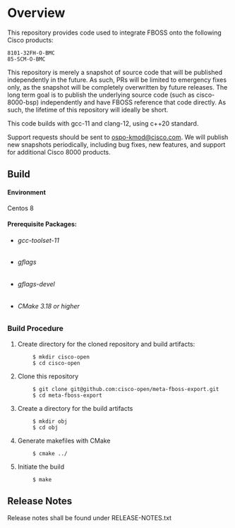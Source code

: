 # Overview

This repository provides code used to integrate FBOSS onto the following Cisco products:

	8101-32FH-O-BMC
	85-SCM-O-BMC

This repository is merely a snapshot of source code that will be published independently in the future. As such, PRs will be limited to emergency fixes only, as the snapshot will be completely overwritten by future releases.  The long term goal is to publish the underlying source code (such as cisco-8000-bsp) independently and have FBOSS reference that code directly.  As such, the lifetime of this repository will ideally be short.

This code builds with gcc-11 and clang-12, using c++20 standard.

Support requests should be sent to ospo-kmod@cisco.com. We will publish new snapshots periodically, including bug fixes, new features, and support for additional Cisco 8000 products.

## Build
#### Environment
   Centos 8 
   
#### Prerequisite Packages:
- ###### gcc-toolset-11
- ###### gflags
- ###### gflags-devel
- ###### CMake 3.18 or higher

### Build Procedure
1. Create  directory for the cloned repository and build artifacts:
```console
        $ mkdir cisco-open
        $ cd cisco-open
```    
2. Clone this repository 
```console
        $ git clone git@github.com:cisco-open/meta-fboss-export.git
        $ cd meta-fboss-export
```
3. Create a directory for the build artifacts
```console
        $ mkdir obj
        $ cd obj
```
4. Generate makefiles with CMake
```console
        $ cmake ../
```   
5. Initiate the build
```console
        $ make
```   


## Release Notes

Release notes shall be found under RELEASE-NOTES.txt
